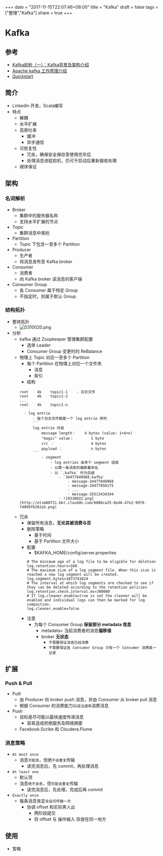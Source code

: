 +++
date = "2017-11-15T22:07:46+08:00"
title = "Kafka"
draft = false
tags = ["整理","Kafka"]
share = true
+++

# Kafka

## 参考
- [Kafka剖析（一）：Kafka背景及架构介绍](http://www.infoq.com/cn/articles/kafka-analysis-part-1)
- [Apache kafka 工作原理介绍](https://www.ibm.com/developerworks/cn/opensource/os-cn-kafka/index.html)
- [Quickstart](https://kafka.apache.org/quickstart)


## 简介
- Linkedin 开发，Scala编写
- 特点
    - 解耦
    - 水平扩展
    - 高吞吐率
        - 缓冲
        - 异步通信
    - 可恢复性
        - 冗余，确保安全保存至使用完毕后
        - 处理消息进程宕机，仍可于启动后重新接收处理
    - 顺序保证


## 架构
### 名词解析
- Broker
    - 集群中的服务器名称
    - 支持水平扩展的节点
- Topic
    - 集群消息中类别
- Partition
    - Topic 下包含一至多个 Partition
- Producer
    - 生产者
    - 将消息发布至 Kafka broker
- Consumer
    - 消费者
    - 向 Kafka broker 读消息的客户端
- Consumer Group
    - 各 Consumer 属于特定 Group
    - 不指定时，则属于默认 Group

### 结构拓扑
- 整体拓扑
    - ![0310020.png](http://otzm88f21.bkt.clouddn.com/8cae96c5-0537-43ec-a7f3-ce16df61e6b8.png)
- 分析
    - kafka 通过 Zoopkeeper 管理集群配置
        - 选举 Leader
        - Consumer Group 变更时的 ReBalance
    - 物理上 Topic 对应一至多个 Partition
        - 每个 Partition 在物理上对应一个文件夹
            - 消息
            - 索引
        - 结构
        ```
        root    4k    topic1-1    - 日志文件
        root    4k    topic1-2
        ...
        root    4k    topic1-n
        ```
            - log entrie
                - 每个日志文件都是一个 log entrie 序列
                ```
                log entrie 内容
                    message length：    4 bytes (value: 1+4+n)
                    "magic" value：        1 byte
                    crc ：                 4 bytes
                    payload ：             n bytes
                ```
                    - segment
                        - log entries 由多个 segment 组成
                        - 以第一条消息的偏移量命名
                        - 以 `.kafka` 作为后缀
                            - `34477849968.kafka`
                                - message-34477849968
                                - message-34477850175
                                - ...
                                - message-35513434344
                            - ![0310022.png](http://otzm88f21.bkt.clouddn.com/6080ca25-8e46-47e2-9970-f4099f6202a5.png)
    - 冗余
        - 保留所有消息，**无论其被消费与否**
        - 删除策略
            - 基于时间
            - 基于 Partition 文件大小
        - 配置
            - $KAFKA_HOME/config/server.properties
            ```
            # The minimum age of a log file to be eligible for deletion
            log.retention.hours=168
            # The maximum size of a log segment file. When this size is reached a new log segment will be created.
            log.segment.bytes=1073741824
            # The interval at which log segments are checked to see if they can be deleted according to the retention policies
            log.retention.check.interval.ms=300000
            # If log.cleaner.enable=true is set the cleaner will be enabled and individual logs can then be marked for log compaction.
            log.cleaner.enable=false
            ```
        - 注意
            - 为每个 Consumer Group **保留部分 metadata 信息**
                - metadata= 当前消费者的消息**偏移值**
                - broker **无状态**
                    - `不需要保证消息已经消费`
                    - `不需要保证各 Consumer Group 只有一个 Consumer 消费某一记录`


## 扩展
### Push & Pull
- Pulll
    - 由 Producer 向 broker push 消息，并由 Consumer 从 broker pull 消息
    - 根据 Consumer 的消费能力以`适当速率`消费消息
- Push
    - 目标是尽可能以最快速度传递消息
        - 容易造成拒绝服务及网络拥塞
    - Facebook.Scribe 和 Cloudera.Flume

### 消息策略
- `At most once `
    - 消息`可能丢`，但绝`不会重复`传输
        - 读完消息后，先 commit，再处理消息
- `At least one `
    - 默认项
    - 消息`绝不会丢`，但`可能会重复`传输
        - 读完消息后，先处理，完成后再 commit
- `Exactly once `
    - 每条消息肯定`会且仅传输一次`
        - 协调 offset 和实际男人出
            - 两阶段提交
            - 将 offset 与 操作输入 存放在同一地方


## 使用
- 暂略
